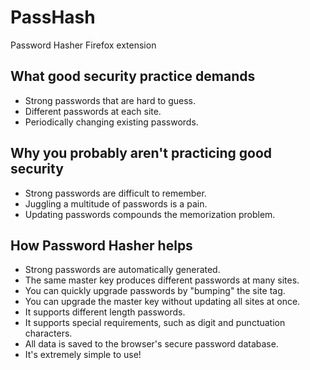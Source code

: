 # PassHash
Password Hasher Firefox extension

## What good security practice demands

* Strong passwords that are hard to guess.
* Different passwords at each site.
* Periodically changing existing passwords.

## Why you probably aren't practicing good security

* Strong passwords are difficult to remember.
* Juggling a multitude of passwords is a pain.
* Updating passwords compounds the memorization problem.

## How Password Hasher helps

* Strong passwords are automatically generated.
* The same master key produces different passwords at many sites.
* You can quickly upgrade passwords by "bumping" the site tag.
* You can upgrade the master key without updating all sites at once.
* It supports different length passwords.
* It supports special requirements, such as digit and punctuation characters.
* All data is saved to the browser's secure password database.
* It's extremely simple to use!


